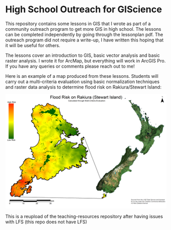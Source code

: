 # High School Outreach for GIScience
This repository contains some lessons in GIS that I wrote as part of a community outreach program to get more GIS in high school. 
The lessons can be completed independently by going through the lessonplan pdf. The outreach program did not require a write-up, I have written this hoping that it 
will be useful for others.

The lessons cover an introduction to GIS, basic vector analysis and basic raster analysis. I wrote it for ArcMap, but everything will work in ArcGIS Pro. If you have
any queries or comments please reach out to me!

Here is an example of a map produced from these lessons. Students will carry out a multi-criteria evaluation using basic normalization techniques and raster data analysis to determine flood risk on Rakiura/Stewart Island:

![Lesson 3 Map](https://github.com/Yozpoz64/outreach-2021/blob/9804557e670c1aa6c02170696b447598e5c763ca/project/sophie_part3.png)

This is a reupload of the teaching-resources repository after having issues with LFS (this repo does not have LFS)
